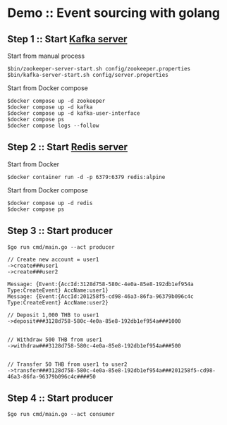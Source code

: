 # Demo :: Event sourcing with golang

## Step 1 :: Start [Kafka server](https://kafka.apache.org/quickstart)

Start from manual process
```
$bin/zookeeper-server-start.sh config/zookeeper.properties
$bin/kafka-server-start.sh config/server.properties
```

Start from Docker compose
```
$docker compose up -d zookeeper
$docker compose up -d kafka
$docker compose up -d kafka-user-interface
$docker compose ps
$docker compose logs --follow
```


## Step 2 :: Start [Redis server](https://redis.io/download)

Start from Docker
```
$docker container run -d -p 6379:6379 redis:alpine
```

Start from Docker compose
```
$docker compose up -d redis
$docker compose ps
```

## Step 3 :: Start producer
```
$go run cmd/main.go --act producer

// Create new account = user1
->create###user1
->create###user2

Message: {Event:{AccId:3128d758-580c-4e0a-85e8-192db1ef954a Type:CreateEvent} AccName:user1}
Message: {Event:{AccId:201258f5-cd98-46a3-86fa-96379b096c4c Type:CreateEvent} AccName:user2}

// Deposit 1,000 THB to user1
->deposit###3128d758-580c-4e0a-85e8-192db1ef954a###1000


// Withdraw 500 THB from user1
->withdraw###3128d758-580c-4e0a-85e8-192db1ef954a###500


// Transfer 50 THB from user1 to user2
->transfer###3128d758-580c-4e0a-85e8-192db1ef954a###201258f5-cd98-46a3-86fa-96379b096c4c####50
```

## Step 4 :: Start producer
```
$go run cmd/main.go --act consumer

```
